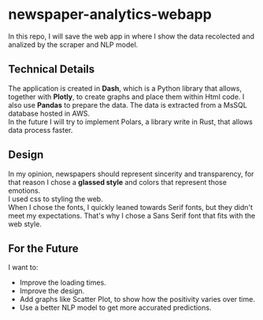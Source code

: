 # newspaper-analytics-webapp

In this repo, I will save the web app in where I show the data recolected and analized by the scraper and NLP model.

## Technical Details
The application is created in **Dash**, which is a Python library that allows, together with **Plotly**, to create graphs and place them within Html code.
I also use **Pandas** to prepare the data. The data is extracted from a MsSQL database hosted in AWS. <br>
In the future I will try to implement Polars, a library write in Rust, that allows data process faster.

## Design
In my opinion, newspapers should represent sincerity and transparency, for that reason I chose a **glassed style** and colors that represent those emotions. <br>
I used css to styling the web. <br>
When I chose the fonts, I quickly leaned towards Serif fonts, but they didn't meet my expectations. That's why I chose a Sans Serif font that fits with the web style.
  
## For the Future
I want to:
- Improve the loading times.
- Improve the design.
- Add graphs like Scatter Plot, to show how the positivity varies over time.
- Use a better NLP model to get more accurated predictions.
